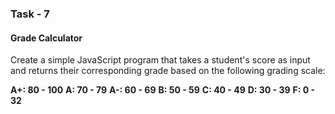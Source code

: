 ### Task - 7

#### Grade Calculator

Create a simple JavaScript program that takes a student's score as input and returns their corresponding grade based on the following grading scale:

**A+: 80 - 100**
**A: 70 - 79**
**A-: 60 - 69**
**B: 50 - 59**
**C: 40 - 49**
**D: 30 - 39**
**F: 0 - 32**
